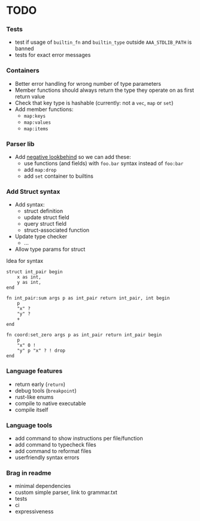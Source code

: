 # TODO

### Tests
- test if usage of `builtin_fn` and `builtin_type` outside `AAA_STDLIB_PATH` is banned
- tests for exact error messages

### Containers
- Better error handling for wrong number of type parameters
- Member functions should always return the type they operate on as first return value
- Check that key type is hashable (currently: not a `vec`, `map` or `set`)
- Add member functions:
    - `map:keys`
    - `map:values`
    - `map:items`

### Parser lib
- Add [negative lookbehind](https://stackoverflow.com/a/9306228) so we can add these:
    - use functions (and fields) with `foo.bar` syntax instead of `foo:bar`
    - add `map:drop`
    - add `set` container to builtins

### Add Struct syntax
- Add syntax:
    - struct definition
    - update struct field
    - query struct field
    - struct-associated function
- Update type checker
    - ...
- Allow type params for struct


Idea for syntax
```
struct int_pair begin
    x as int,
    y as int,
end

fn int_pair:sum args p as int_pair return int_pair, int begin
    p
    "x" ?
    "y" ?
    +
end

fn coord:set_zero args p as int_pair return int_pair begin
    p
    "x" 0 !
    "y" p "x" ? ! drop
end
```


### Language features
- return early (`return`)
- debug tools (`breakpoint`)
- rust-like enums
- compile to native executable
- compile itself

### Language tools
- add command to show instructions per file/function
- add command to typecheck files
- add command to reformat files
- userfriendly syntax errors

### Brag in readme
- minimal dependencies
- custom simple parser, link to grammar.txt
- tests
- ci
- expressiveness
